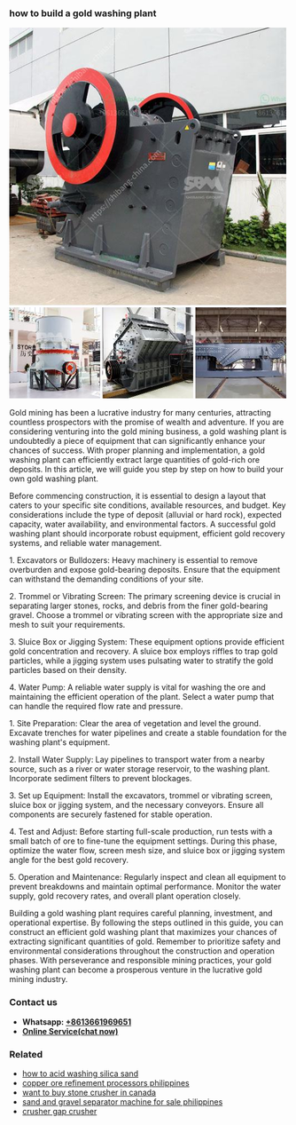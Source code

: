 <h3>how to build a gold washing plant</h3><img src='1702953313.jpg' alt=''><p>Gold mining has been a lucrative industry for many centuries, attracting countless prospectors with the promise of wealth and adventure. If you are considering venturing into the gold mining business, a gold washing plant is undoubtedly a piece of equipment that can significantly enhance your chances of success. With proper planning and implementation, a gold washing plant can efficiently extract large quantities of gold-rich ore deposits. In this article, we will guide you step by step on how to build your own gold washing plant.</p><p>Before commencing construction, it is essential to design a layout that caters to your specific site conditions, available resources, and budget. Key considerations include the type of deposit (alluvial or hard rock), expected capacity, water availability, and environmental factors. A successful gold washing plant should incorporate robust equipment, efficient gold recovery systems, and reliable water management.</p><p>1. Excavators or Bulldozers: Heavy machinery is essential to remove overburden and expose gold-bearing deposits. Ensure that the equipment can withstand the demanding conditions of your site.</p><p>2. Trommel or Vibrating Screen: The primary screening device is crucial in separating larger stones, rocks, and debris from the finer gold-bearing gravel. Choose a trommel or vibrating screen with the appropriate size and mesh to suit your requirements.</p><p>3. Sluice Box or Jigging System: These equipment options provide efficient gold concentration and recovery. A sluice box employs riffles to trap gold particles, while a jigging system uses pulsating water to stratify the gold particles based on their density.</p><p>4. Water Pump: A reliable water supply is vital for washing the ore and maintaining the efficient operation of the plant. Select a water pump that can handle the required flow rate and pressure.</p><p>1. Site Preparation: Clear the area of vegetation and level the ground. Excavate trenches for water pipelines and create a stable foundation for the washing plant's equipment.</p><p>2. Install Water Supply: Lay pipelines to transport water from a nearby source, such as a river or water storage reservoir, to the washing plant. Incorporate sediment filters to prevent blockages.</p><p>3. Set up Equipment: Install the excavators, trommel or vibrating screen, sluice box or jigging system, and the necessary conveyors. Ensure all components are securely fastened for stable operation.</p><p>4. Test and Adjust: Before starting full-scale production, run tests with a small batch of ore to fine-tune the equipment settings. During this phase, optimize the water flow, screen mesh size, and sluice box or jigging system angle for the best gold recovery.</p><p>5. Operation and Maintenance: Regularly inspect and clean all equipment to prevent breakdowns and maintain optimal performance. Monitor the water supply, gold recovery rates, and overall plant operation closely.</p><p>Building a gold washing plant requires careful planning, investment, and operational expertise. By following the steps outlined in this guide, you can construct an efficient gold washing plant that maximizes your chances of extracting significant quantities of gold. Remember to prioritize safety and environmental considerations throughout the construction and operation phases. With perseverance and responsible mining practices, your gold washing plant can become a prosperous venture in the lucrative gold mining industry.</p><h3>Contact us</h3><ul><li><strong>Whatsapp:&nbsp;<a href="https://wa.me/8613661969651">+8613661969651</a></strong></li><li><a href="https://swt.shibang-china.com/?git&amp;zhl&amp;how to build a gold washing plant"><strong>Online Service(chat now)</strong></a></li></ul><h3>Related</h3><ul><li><a href='how to acid washing silica sand.md'>how to acid washing silica sand</a></li><li><a href='copper ore refinement processors philippines.md'>copper ore refinement processors philippines</a></li><li><a href='want to buy stone crusher in canada.md'>want to buy stone crusher in canada</a></li><li><a href='sand and gravel separator machine for sale philippines.md'>sand and gravel separator machine for sale philippines</a></li><li><a href='crusher gap crusher.md'>crusher gap crusher</a></li></ul>